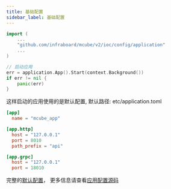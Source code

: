 ```yaml
---
title: 基础配置
sidebar_label: 基础配置
---
```



```go
import (
    ...
    "github.com/infraboard/mcube/v2/ioc/config/application"
    ...
)

// 启动应用
err = application.App().Start(context.Background())
if err != nil {
    panic(err)
}
```

这样启动的应用使用的是默认配置, 默认路径: etc/application.toml
```toml
[app]
  name = "mcube_app"

[app.http]
  host = "127.0.0.1"
  port = 8010
  path_prefix = "api"

[app.grpc]
  host = "127.0.0.1"
  port = 18010
```
完整的[默认配置](https://github.com/infraboard/mcube/blob/master/examples/etc/application.toml)， 更多信息请查看[应用配置源码](https://github.com/infraboard/mcube/blob/master/ioc/config/application/application.go#L33-L41)